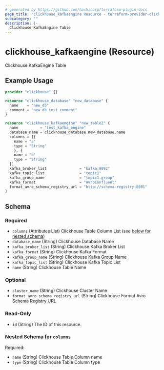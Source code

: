 ```yaml
---
# generated by https://github.com/hashicorp/terraform-plugin-docs
page_title: "clickhouse_kafkaengine Resource - terraform-provider-clickhouse"
subcategory: ""
description: |-
  Clickhouse KafkaEngine Table
---
```


# clickhouse_kafkaengine (Resource)

Clickhouse KafkaEngine Table

## Example Usage

```terraform
provider "clickhouse" {}

resource "clickhouse_database" "new_database" {
  name    = "new_db"
  comment = "new db test comment"
}

resource "clickhouse_kafkaengine" "new_table2" {
  name          = "test_kafka_engine"
  database_name = clickhouse_database.new_database.name
  columns = [{
    name = "a"
    type = "String"
    }, {
    name = "b"
    type = "String"
  }]
  kafka_broker_list               = "kafka:9092"
  kafka_topic_list                = "topic1"
  kafka_group_name                = "topic1.group"
  kafka_format                    = "AvroConfluent"
  format_avro_schema_registry_url = "http://schema-registry:8081"
}
```

<!-- schema generated by tfplugindocs -->
## Schema

### Required

- `columns` (Attributes List) Clickhouse Table Column List (see [below for nested schema](#nestedatt--columns))
- `database_name` (String) Clickhouse Database Name
- `kafka_broker_list` (String) Clickhouse Kafka Broker List
- `kafka_format` (String) Clickhouse Kafka Format
- `kafka_group_name` (String) Clickhouse Kafka Group Name
- `kafka_topic_list` (String) Clickhouse Kafka Topic List
- `name` (String) Clickhouse Table Name

### Optional

- `cluster_name` (String) Clickhouse Cluster Name
- `format_avro_schema_registry_url` (String) Clickhouse Format Avro Schema Registry URL

### Read-Only

- `id` (String) The ID of this resource.

<a id="nestedatt--columns"></a>
### Nested Schema for `columns`

Required:

- `name` (String) Clickhouse Table Column name
- `type` (String) Clickhouse Table Column type
